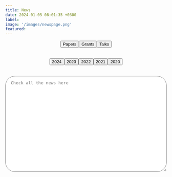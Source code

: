 ```yaml
---
title: News
date: 2024-01-05 08:01:35 +0300
label:
image: '/images/newspage.png'
featured:
---
```

<style>
  /* Styling for the text box */

  /* Styling for the buttons */
  .button-container {
    margin-bottom: 20px;
    display: flex;
    align-items: center;
    justify-content: center;
  }

  .but {
    padding: 6px 16px;
    margin: 4px 8px 4px 0;
    font-size: 12px;
    font-weight: 500;
    text-transform: capitalize;
    border-radius: 60px;
    color: var(--heading-font-color);
    transition: all 0.2s;
    background-color: var(--background-alt-color);
  }

  .button:hover {
    background-color: #0056b3;
    display: inline-flex;
    align-items: center;
    flex-wrap: wrap;
  }

  .textbox {
    overflow: auto;
    width: 100%;
    height: 300px;
    font-size: medium;
    padding: 0.8rem 1rem;
    border-radius: 30px;
  }

</style>

<body>

<!-- Button container -->
<div class="button-container">
  <!-- Button for Papers -->
  <button class = "tag-button" onclick="showPapers()">Papers</button>
  <!-- Button for Grants -->
  <button class = "tag-button" onclick="showGrants()">Grants</button>
  <!-- Button for Talks -->
  <button class = "tag-button" onclick="showTalks()">Talks</button><br>
</div>

<!-- Button container -->
<div class="button-container">
  
  <button class = "tag-button" onclick="show2024()">2024</button>
  <!-- Button for 2023 -->
  <button class = "tag-button" onclick="show2023()">2023</button>
  <!-- Button for 2022 -->
  <button class = "tag-button" onclick="show2022()">2022</button>
  <!-- Button for 2021 -->
  <button class = "tag-button" onclick="show2021()">2021</button>
  <!-- Button for 2020 -->
  <button class = "tag-button" onclick="show2020()">2020</button>

</div>
<!-- JavaScript functions to display category information -->
<script>
// Function to show Papers information
function showPapers() {
    var textBox = document.getElementById("output");
    var papersData = `February 2024-We published “SLIDE: Significant Latent factor Interaction Discovery and Exploration across biological domains” in Nature Methods.
    
December 2023-We published “From bench to bedside via bytes: multi-omic immunoprofiling and integration using machine learning and network approaches” in Human Vaccines and Immunotherapeutics.

December 2023-We contributed to “PRMT blockade induces defective DNA replication stress response and synergizes with PARP inhibition”, which was published in Cell Reports Medicine.

November 2023-We contributed to “SARS-CoV2 mRNA vaccines induce greater complement activation and decreased viremia and Nef antibodies in men with HIV-1”,which was published in The Journal of Infectious Diseases.

October 2023-We published “Cell Type-Specific Biomarkers of Systemic Sclerosis Disease Severity Capture Cell-Intrinsic and Cell-Extrinsic Circuits” in Arthritis & Rheumatology.

October 2023-We contributed to “Stability and heterogeneity in the antimicrobiota reactivity of human milk-derived immunoglobulin A”, which got published in the Journal of Experimental Medicine.

July 2023-We contributed to “The gut protist Tritrichomonas arnold restrains virus-mediated loss of oral tolerance by modulating dietary antigen-presenting dendritic cells”, which got published in Immunity.

June 2023-We published“Antibodies targeting conserved non-canonical antigens and endemic coronaviruses associate with favorable outcomes in severe COVID-19" in Cell Reports.

February 2023-We contributed to “High-dimensional proteomics identifies organ injury patterns associated with outcomes in human trauma”, which got published in the The Journal of Trauma and Acute Care Surgery.

April 2023-We contributed to “Antibodies against the Ebola virus soluble glycoprotein are associated with long-term vaccine-mediated protection of non-human primates”, which got published in the Cell Reports.

April 2023-We published a manuscript in Cell Reports Medicine demonstrating how integrating bulk RNA-seq data with protein networks can uncover signatures underlying rejection in pediatric liver transplantation.

August 2022-We published A supervised take on dimensionality reduction via hybrid subset selection in Patterns.

July 2022-The Philadelphia Enquirer covered our very recent publication on COVID-19.

July 2022-Our work got covered in Pittsburgh's Action 4 News "4 Your Health: Studying COVID-19 antibody patterns".

July 2022-Jishnu becomes a co-Director for the Systems Immunology Core (funded by NIAMS P50) which will perform machine learning and network systems analyses on multi-modal datasets in the context of SSc.

June 2022-Our paper Multi-Omic Admission-Based Prognostic Biomarkers Identified by Machine Learning Algorithms Predict Patient Recovery and 30>Day Survival in Trauma Patients got accepted in Metabolites

June 2022-Our paper High Dimensional Multi-omics Reveals Unique Characteristics of Early Plasma Administration in Polytrauma Patients with TBI got accepted in Annals of Surgery

June 2022-We published Antibodies targeting conserved non-canonical antigens and endemic coronaviruses associated with favorable outcomes in severe COVID-19 in Cell Press.

May 2022-We contributed to Autoreactive CD8+ T cells are restrained by an exhaustion-like program that is maintained by LAG3  which got published in the Nature Immunology.

April 2022-We published a manuscript in Cell Reports Medicine demonstrating how integrating bulk RNA-seq data with protein networks can uncover signatures underlying rejection in pediatric liver transplantation.

March 2022- Our Essential Regression manuscript was published in Patterns.

June 2021-We contributed to Mechanisms of impaired lung development and ciliation in Mannosidase-1-alpha-2 (Man1a2) mutants in Frontiers in Physiology.

October 2020-We published Mining for humoral correlates of HIV control and latent reservoir size in PLoS pathogens.

September 2020-We contributed to Extracellular Matrix Injury of Kidney Allografts in Antibody-Mediated Rejection: A Proteomics Study, which was published in the Journal of the American Society of Nephrology.

July 2020-We contributed to Glucosylation by the Legionella effector SetA promotes the nuclear localization of the transcription factor TFEB, which was published in Science.

July 2020-We published Mapping functional humoral correlates of protection against malaria challenge following RTS, S/AS01 vaccination in Science Translational Medicine.

May 2020-We contributed to Co-immunization of DNA and Protein in the Same Anatomical Sites Induces Superior Protective Immune Responses against SHIV Challenge, which was published in Cell Reports.

March 2020-We contributed to Latency reversal agents modulate HIV antigen processing and presentation to CD8 T cells, which was published in PLoS pathogens.

March 2020-We contributed to Epigenetic basis for monocyte dysfunction in patients with severe alcoholic hepatitis, which was published in the Journal of Hepatology.

February 2020-We published Antibody Fc Glycosylation Discriminates Between Latent and Active Tuberculosis in The Journal of Infectious Diseases.`;
    textBox.value = papersData;
}
//Function to show Grants information
function showGrants() {
    var textBox = document.getElementById("output");
    var grantsData = `June 2021-An NIDDK dkNET New Investigator Pilot Program in Bioinformatics grant that we participated in has been funded (Role: co-I, PI: Joglekar).
    
October 2022-Jishnu is a Co-I at Systemic Sclerosis Center for Research and Translation which provides machine learning and network systems expertise to investigators working on SSc, SSc-ILD and SSc-PAH.

October 2022-Jishnu is a Co-I on the U01 Grant funded to characterize cell-intrinsic and cell-extrinsic signaling circuits in ocular disorders.

July 2022-Scleroderma CDMRO Award was given to Jishnu (role: Co-I).

July 2022-Jishnu becomes a co-Director for the Systems Immunology Core (funded by NIAMS P50) which will perform machine learning and network systems analyses on multi-modal datasets in the context of SSc.

May 2022-We found out that our NIAID Flu Systems Vaccinology R01 (Role: MPI, other PIs: Alcorn, Singh, Zimmerman) will be funded.

May 2022-We participated in a Pitt-Case Western CFAR application that was funded by NIAID Rustbelt (Role: c-I).

April 2022-Our CIHR grant (Role: co-I, PI: Konvalinka) was funded.

March 2022-Our DoD grant (Role: co-I, PIs: Lafyatis and Singh) looking at multi-omic signatures of scleroderma disease severity was funded.

September 2021-A NIAID R01 we participated in (Role: co-I, PIs: Rinaldo and Mailliard) looking at COVID-19 vaccine responses in HIV individuals was funded.

September 2021-We received a 5-year NHGRI U01 1U01HG012041-01 (Role: MPI, Other PIs: Singh, Sahni)- Link on NIH Reporter.

August 2021-We received a 5-year NIAID New Innovator DP2 Award 1DP2AI164325-01 (Role: PI)- Link on NIH Reporter.

June 2021-An NIDDK dkNET New Investigator Pilot Program in Bioinformatics grant that we participated in has been funded (Role: co-I, PI: Joglekar).

April 2021-A Department of Defense Idea Development Award grant that we participated in has been funded (Role: co-I, PI: Lafyatis).

January 2020-The Das Systems Immunology Lab is now supported by Center for Systems Immunology Startup Funds!`;
    textBox.value = grantsData;
}
// Function to show Talks information
function showTalks() {
    var textBox = document.getElementById("output");
    var talksData = `October 2023-Jishnu gave an invited talk at BMES 2023 on, "Elucidating humoral profiles associated with Schistosomiasis pathogenesis using interpretable machine learning".

October 2023-Jishnu gave an invited talk at BMES 2023 on, "Significant latent factor interaction discovery and exploration across biological domains".

May 2023-Jishnu gave an invited talk at FASEB Autoimmunity 2023 on , "Multi-dimensional integration of protein interactomes with genomic and molecular data discover distinct RA endotypes".

March 2023-Jishnu gave an invited talk at Cold Spring Harbor Laboratory Network Biology Meeting 2023 on "Uncovering immunomodulatory molecular phenotypes in infectious disease using networks".

August 2022-Jishnu gave a talk at International Workshop on Scleroderma 2022 in Boston.

July 2022-Jishnu was invited to give a talk at ISMB 2022 on the topic “A network-based approach to identify expression modules underlying rejection in pediatric liver transplantation”.

April 2021-Jishnu gave a talk at the 2021 Cold Spring Harbor Systems Immunology Meeting.

March 2021-Jishnu gave a talk at the 2021 Cold Spring Harbor Networks Meeting.
    textBox.value = talksData;
}
// Function to show 2024 information
function show2024() {
    var textBox = document.getElementById("output");
    var data2024 = `February 2024-We published “SLIDE: Significant Latent factor Interaction Discovery and Exploration across biological domains” in Nature Methods.`;
    textBox.value = data2024;
}
// Function to show 2023 information
function show2023() {
    var textBox = document.getElementById("output");
    var data2023 = `December 2023-We published “From bench to bedside via bytes: multi-omic immunoprofiling and integration using machine learning and network approaches” in Human Vaccines and Immunotherapeutics.

December 2023-We contributed to “PRMT blockade induces defective DNA replication stress response and synergizes with PARP inhibition”, which was published in Cell Reports Medicine.

November 2023-We contributed to “SARS-CoV2 mRNA vaccines induce greater complement activation and decreased viremia and Nef antibodies in men with HIV-1”,which was published in The Journal of Infectious Diseases.

October 2023-Jishnu gave an invited talk at BMES 2023 on, "Elucidating humoral profiles associated with Schistosomiasis pathogenesis using interpretable machine learning".

October 2023-Jishnu gave an invited talk at BMES 2023 on, "Significant latent factor interaction discovery and exploration across biological domains".

August 2023-We published “Cell Type-Specific Biomarkers of Systemic Sclerosis Disease Severity Capture Cell-Intrinsic and Cell-Extrinsic Circuits” in Arthritis & Rheumatology.

August 2023-We contributed to “Stability and heterogeneity in the antimicrobiota reactivity of human milk-derived immunoglobulin A”, which got published in the Journal of Experimental Medicine.

July 2023-We contributed to “The gut protist Tritrichomonas arnold restrains virus-mediated loss of oral tolerance by modulating dietary antigen-presenting dendritic cells”, which got published in Immunity.

June 2023-We published“Antibodies targeting conserved non-canonical antigens and endemic coronaviruses associate with favorable outcomes in severe COVID-19" in Cell Reports.

May 2023-Jishnu gave an invited talk at FASEB Autoimmunity 2023 on , "Multi-dimensional integration of protein interactomes with genomic and molecular data discover distinct RA endotypes".

March 2023-Jishnu gave an invited talk at Cold Spring Harbor Laboratory Network Biology Meeting 2023 on "Uncovering immunomodulatory molecular phenotypes in infectious disease using networks".

April 2023-Jishnu gave an invited talk at Cold Spring Harbor Laboratory Systems Immunology Meeting 2023 on "Multi-dimensional integration of protein interactomes with genomic and molecular data discovers distinct RA endotypes".

April 2023-We contributed to “Antibodies against the Ebola virus soluble glycoprotein are associated with long-term vaccine-mediated protection of non-human primates”, which got published in the Cell Reports.

February 2023-We contributed to “High-dimensional proteomics identifies organ injury patterns associated with outcomes in human trauma”, which got published in the The Journal of Trauma and Acute Care Surgery.`;
    textBox.value = data2023;
}
// Function to show 2022 information
function show2022() {
    var textBox = document.getElementById("output");
    var data2022 = `October 2022-Jishnu is a Co-I at Systemic Sclerosis Center for Research and Translation which provides machine learning and network systems expertise to investigators working on SSc, SSc-ILD and SSc-PAH.

October 2022-Jishnu is a Co-I on the U01 Grant funded to characterize cell-intrinsic and cell-extrinsic signaling circuits in ocular disorders.

September 2022-Jishnu gave an invited talk at the Banff-CST Joint Transplant and Pathology Summit titled “Machine learning in clinical decision making in transplant biology”.

August 2022-We published A supervised take on dimensionality reduction via hybrid subset selection in Patterns.

August 2022-Jishnu gave a talk at International Workshop on Scleroderma 2022 in Boston.

July 2022-Jishnu was invited to give a talk at ISMB 2022 on the topic “A network-based approach to identify expression modules underlying rejection in pediatric liver transplantation”.

July 2022-Scleroderma CDMRO Award was given to Jishnu (role: Co-I).

July 2022-The Philadelphia Enquirer covered our very recent publication on COVID-19.

July 2022-Our work got covered in Pittsburgh's Action 4 News "4 Your Health: Studying COVID-19 antibody patterns".

July 2022-Jishnu becomes a co-Director for the Systems Immunology Core (funded by NIAMS P50) which will perform machine learning and network systems analyses on multi-modal datasets in the context of SSc.

June 2022-Our paper Multi-Omic Admission-Based Prognostic Biomarkers Identified by Machine Learning Algorithms Predict Patient Recovery and 30>Day Survival in Trauma Patients got accepted in Metabolites

June 2022-Our paper High Dimensional Multi-omics Reveals Unique Characteristics of Early Plasma Administration in Polytrauma Patients with TBI got accepted in Annals of Surgery

June 2022-We published Antibodies targeting conserved non-canonical antigens and endemic coronaviruses associated with favorable outcomes in severe COVID-19 in Cell Press.

May 2022-We found out that our NIAID Flu Systems Vaccinology R01 (Role: MPI, other PIs: Alcorn, Singh, Zimmerman) will be funded.

May 2022-We participated in a Pitt-Case Western CFAR application that was funded by NIAID Rustbelt (Role: c-I).

May 2022-We contributed to Autoreactive CD8+ T cells are restrained by an exhaustion-like program that is maintained by LAG3  which got published in the Nature Immunology.

April 2022-Our CIHR grant (Role: co-I, PI: Konvalinka) was funded).

April 2022-We published a manuscript in Cell Reports Medicine demonstrating how integrating bulk RNA-seq data with protein networks can uncover signatures underlying rejection in pediatric liver transplantation.

March 2022-Our DoD grant (Role: co-I, PIs: Lafyatis and Singh) looking at multi-omic signatures of scleroderma disease severity was funded.

March 2022- Our Essential Regression manuscript was published in Patterns.`;
    textBox.value = data2022;
}

// Function to show 2021 information
function show2021() {
    var textBox = document.getElementById("output");
    var data2021 = `September 2021-A NIAID R01 we participated in (Role: co-I, PIs: Rinaldo and Mailliard) looking at COVID-19 vaccine responses in HIV individuals was funded.

September 2021-We received a 5-year NHGRI U01 1U01HG012041-01 (Role: MPI, Other PIs: Singh, Sahni)- Link on NIH Reporter.

August 2021-We received a 5-year NIAID New Innovator DP2 Award 1DP2AI164325-01 (Role: PI)- Link on NIH Reporter.

June 2021-An NIDDK dkNET New Investigator Pilot Program in Bioinformatics grant that we participated in has been funded (Role: co-I, PI: Joglekar).

June 2021-We contributed to Mechanisms of impaired lung development and ciliation in Mannosidase-1-alpha-2 (Man1a2) mutants in Frontiers in Physiology.

April 2021-Jishnu gave a talk at the 2021 Cold Spring Harbor Systems Immunology Meeting.

April 2021-A Department of Defense Idea Development Award grant that we participated in has been funded (Role: co-I, PI: Lafyatis).

March 2021-Jishnu gave a talk at the 2021 Cold Spring Harbor Networks Meeting.`;
    textBox.value = data2021;
}

// Function to show 2020 information
function show2020() {
    var textBox = document.getElementById("output");
    var data2020 = `October 2020-We published Mining for humoral correlates of HIV control and latent reservoir size in PLoS pathogens.

September 2020-We contributed to Extracellular Matrix Injury of Kidney Allografts in Antibody-Mediated Rejection: A Proteomics Study, which was published in the Journal of the American Society of Nephrology.

August 2020-We are now supported by a Collaborative Research Agreement with the University of Brussels Center for Research In Immunology (Role: PI)!

July 2020-We contributed to Glucosylation by the Legionella effector SetA promotes the nuclear localization of the transcription factor TFEB, which was published in Science.

July 2020-We published Mapping functional humoral correlates of protection against malaria challenge following RTS, S/AS01 vaccination in Science Translational Medicine.

June 2020-We received a pilot Covid-19 grant from the UPMC-ITTC (Role: PI)!

May 2020-We contributed to Co-immunization of DNA and Protein in the Same Anatomical Sites Induces Superior Protective Immune Responses against SHIV Challenge, which was published in Cell Reports.

March 2020-We contributed to Latency reversal agents modulate HIV antigen processing and presentation to CD8 T cells, which was published in PLoS pathogens.

March 2020-We contributed to Epigenetic basis for monocyte dysfunction in patients with severe alcoholic hepatitis, which was published in the Journal of Hepatology.

February 2020-We published Antibody Fc Glycosylation Discriminates Between Latent and Active Tuberculosis in The Journal of Infectious Diseases.

January 2020-The Das Systems Immunology Lab is now supported by Center for Systems Immunology Startup Funds!

January 2020-The lab is now open! We look forward to exciting science in the future!`;
    textBox.value = data2020;
}


</script>
<div class = "text-box">
<!-- Text box -->
<textarea readonly class = "textbox" id="output" placeholder="Check all the news here"></textarea>

</div>
</body>
